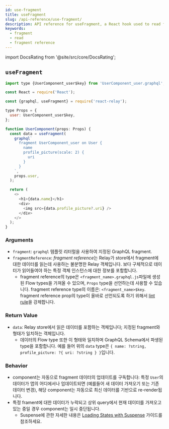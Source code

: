 ```yaml
---
id: use-fragment
title: useFragment
slug: /api-reference/use-fragment/
description: API reference for useFragment, a React hook used to read fragment data from the Relay store using a fragment reference
keywords:
  - fragment
  - read
  - fragment reference
---
```


import DocsRating from '@site/src/core/DocsRating';

## `useFragment`

```js
import type {UserComponent_user$key} from 'UserComponent_user.graphql';

const React = require('React');

const {graphql, useFragment} = require('react-relay');

type Props = {
  user: UserComponent_user$key,
};

function UserComponent(props: Props) {
  const data = useFragment(
    graphql`
      fragment UserComponent_user on User {
        name
        profile_picture(scale: 2) {
          uri
        }
      }
    `,
    props.user,
  );

  return (
    <>
      <h1>{data.name}</h1>
      <div>
        <img src={data.profile_picture?.uri} />
      </div>
    </>
  );
}
```

### Arguments

* `fragment`: `graphql` 템플릿 리터럴을 사용하여 지정된 GraphQL fragment.
* `fragmentReference`: *fragment reference*는 Relay가 store에서 fragment에 대한 데이터를 읽는데 사용하는 불분명한 Relay 객체입니다. 보다 구체적으로 데이터가 읽어들여야 하는 특정 객체 인스턴스에 대한 정보를 포함합니다.
    * fragment reference의 type은 `<fragment_name>.graphql.js`파일에 생성된 Flow types을 가져올 수 있으며, `Props` type을 선언하는데 사용할 수 있습니다. fragment reference type의 이름은: `<fragment_name>$key`. fragment reference prop의 type이 올바로 선언되도록 하기 위해서 [lint rule](https://github.com/relayjs/eslint-plugin-relay)을 강제합니다.

### Return Value

* `data`: Relay store에서 읽은 데이터를 포함하는 객체입니다; 지정된 fragment와 형태가 일치하는 객체입니다.
    * 데이터의 Flow type 또한 이 형태와 일치하며 GraphQL Schema에서 파생된 type을 포함합니다. 예를 들어 위의 `data` type은 `{ name: ?string, profile_picture: ?{ uri: ?string } }`입니다.

### Behavior

* component는 자동으로 fragment 데이터의 업데이트를 구독합니다: 특정 `User`의 데이터가 앱의 어디에서나 업데이트되면 (예를들어 새 데이터 가져오기 또는 기존 데이터 변경), 해당 component는 자동으로 최신 데이터를 기반으로 re-render됩니다.
* 특정 frament에 대한 데이터가 누락되고 상위 query에서 현재 데이터를 가져오고 있는 중일 경우 component는 일시 중단됩니다.
    * Suspense에 관한 자세한 내용은 [Loading States with Suspense](../../guided-tour/rendering/loading-states) 가이드를 참조하세요.

<DocsRating />
